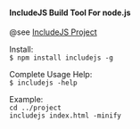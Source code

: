 <h4>IncludeJS Build Tool For node.js</h4>

<p>@see <a href='http://libjs.it/#includeBuilder'>IncludeJS Project</a>

<p>
<div>Install:</div>
<code>$ npm install includejs -g</code>
</p>
<p>
<div>Complete Usage Help:</div>
<code>$ includejs -help</code>
</p>
<p>
<div>Example:</div>
<code>cd ../project </code><br/>
<code>includejs index.html -minify</code>


</p>